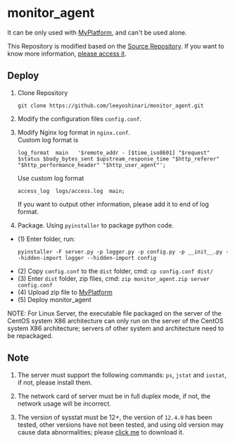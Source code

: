 # monitor_agent
It can be only used with [MyPlatform](https://github.com/leeyoshinari/MyPlatform.git), and can't be used alone. <br>

This Repository is modified based on the [Source Repository](https://github.com/leeyoshinari/performance_monitor). If you want to know more information, [please access it](https://github.com/leeyoshinari/performance_monitor).

## Deploy
1. Clone Repository
   ```shell
   git clone https://github.com/leeyoshinari/monitor_agent.git
   ```

2. Modify the configuration files `config.conf`.<br>

3. Modify Nginx log format in `nginx.conf`. <br>
    Custom log format is
    ```
    log_format  main   '$remote_addr - [$time_iso8601] "$request" $status $body_bytes_sent $upstream_response_time "$http_referer" "$http_performance_header" "$http_user_agent"';
    ```
    Use custom log format 
    ```
    access_log  logs/access.log  main;
    ``` 
   
   If you want to output other information, please add it to end of log format.

4. Package. Using `pyinstaller` to package python code. 
- (1) Enter folder, run:<br>
    ```shell
    pyinstaller -F server.py -p logger.py -p config.py -p __init__.py --hidden-import logger --hidden-import config
    ```
- (2) Copy `config.conf` to the `dist` folder, cmd: `cp config.conf dist/`
- (3) Enter `dist` folder, zip files, cmd: `zip monitor_agent.zip server config.conf`
- (4) Upload zip file to [MyPlatform](https://github.com/leeyoshinari/MyPlatform.git)
- (5) Deploy monitor_agent
   
NOTE: For Linux Server, the executable file packaged on the server of the CentOS system X86 architecture can only run on the server of the CentOS system X86 architecture; servers of other system and architecture need to be repackaged. <br>

## Note
1. The server must support the following commands: `ps`, `jstat` and `iostat`, if not, please install them. 

2. The network card of server must be in full duplex mode, if not, the network usage will be incorrect.

3. The version of sysstat must be 12+, the version of `12.4.0` has been tested, other versions have not been tested, and using old version may cause data abnormalities; please [click me](http://sebastien.godard.pagesperso-orange.fr/download.html) to download it.
